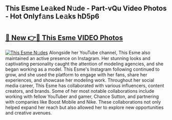 ## This Esme Le𝚊ked N𝚞de - Part-vQu Video Photos - Hot Onlyf𝚊ns Le𝚊ks hD5p6

# <h2><a href="http://ab47339.deff.icu/?id=This+Esme">🔗 New 👉🔴 This Esme VIDEO Photos</a></h2>

[![This Esme N𝚞des](https://i.imgur.com/rIISA9y.gif)](http://ab47339.deff.icu/?id=This+Esme)
Alongside her YouTube channel, This Esme also maintained an active presence on Instagram. Her stunning looks and captivating personality caught the attention of modeling agencies, and she began working as a model. This Esme's Instagram following continued to grow, and she used the platform to engage with her fans, share her experiences, and showcase her modeling work. Throughout her social media career, This Esme has collaborated with various influencers, content creators, and brands. Some of her most notable collaborations include working with fellow YouTuber and gamer, Chance Sutton, and partnering with companies like Boost Mobile and Nike. These collaborations not only helped expand her reach but also allowed her to explore new opportunities and creative avenues.
